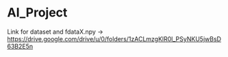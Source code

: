 # AI_Project
Link for dataset and fdataX.npy -> https://drive.google.com/drive/u/0/folders/1zACLmzgKlR0l_PSyNKU5jwBsD63B2E5n
